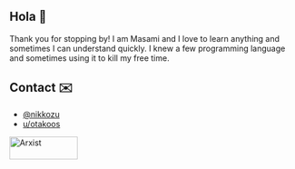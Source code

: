 ## Hola :wave:

Thank you for stopping by! I am Masami and I love to learn anything and sometimes I can understand quickly. I knew a few programming language and sometimes using it to kill my free time.

## Contact :envelope:

* [@nikkozu](https://twitter.com/nikkozu/)
* [u/otakoos](https://reddit.com/u/otakoos/)

<a href="https://arxist.com/masami" target="_blank">
   <img alt="Arxist" src="https://raw.githubusercontent.com/nikkozu/nikkozu/main/buttons.png" width="120" height="40">
</a>
